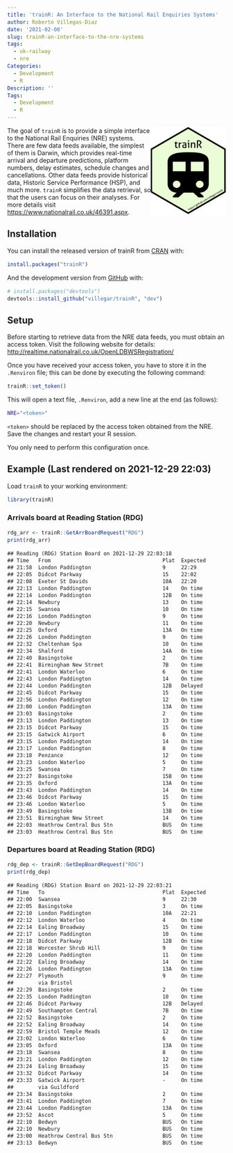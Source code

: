 ```yaml
---
title: 'trainR: An Interface to the National Rail Enquiries Systems'
author: Roberto Villegas-Diaz
date: '2021-02-08'
slug: trainR-an-interface-to-the-nre-systems
tags:
  - uk-railway
  - nre
Categories:
  - Development
  - R
Description: ''
Tags:
  - Development
  - R
---
```


<img src="https://raw.githubusercontent.com/villegar/trainR/main/inst/images/logo.png" alt="logo" align="right" height=200px/>

The goal of `trainR` is to provide a simple interface to the 
National Rail Enquiries (NRE) systems. There are few data feeds 
available, the simplest of them is Darwin, which provides real-time 
arrival and departure predictions, platform numbers, delay estimates, 
schedule changes and cancellations. Other data feeds provide historical 
data, Historic Service Performance (HSP), and much more. `trainR` 
simplifies the data retrieval, so that the users can focus on their 
analyses. For more details visit 
https://www.nationalrail.co.uk/46391.aspx.

## Installation

You can install the released version of trainR from [CRAN](https://CRAN.R-project.org) with:

``` r
install.packages("trainR")
```

And the development version from [GitHub](https://github.com/) with:

``` r
# install.packages("devtools")
devtools::install_github("villegar/trainR", "dev")
```

## Setup
Before starting to retrieve data from the NRE data feeds, you must obtain an access token. 
Visit the following website for details: http://realtime.nationalrail.co.uk/OpenLDBWSRegistration/

Once you have received your access token, you have to store it in the `.Renviron` file; this can be 
done by executing the following command:


```r
trainR::set_token()
```

This will open a text file, `.Renviron`, add a new line at the end (as follows):

```bash
NRE="<token>"
```

`<token>` should be replaced by the access token obtained from the NRE. Save the changes and restart 
your R session.

You only need to perform this configuration once.

## Example (Last rendered on 2021-12-29 22:03)

Load `trainR` to your working environment:

```r
library(trainR)
```

### Arrivals board at Reading Station (RDG)


```r
rdg_arr <- trainR::GetArrBoardRequest("RDG")
print(rdg_arr)
```

```
## Reading (RDG) Station Board on 2021-12-29 22:03:18
## Time   From                                    Plat  Expected
## 21:58  London Paddington                       9     22:29
## 22:05  Didcot Parkway                          15    22:02
## 22:08  Exeter St Davids                        10A   22:20
## 22:13  London Paddington                       14    On time
## 22:14  London Paddington                       12B   On time
## 22:14  Newbury                                 13    On time
## 22:15  Swansea                                 10    On time
## 22:16  London Paddington                       9     On time
## 22:20  Newbury                                 11    On time
## 22:25  Oxford                                  13A   On time
## 22:26  London Paddington                       9     On time
## 22:32  Cheltenham Spa                          10    On time
## 22:34  Shalford                                14A   On time
## 22:40  Basingstoke                             2     On time
## 22:41  Birmingham New Street                   7B    On time
## 22:41  London Waterloo                         6     On time
## 22:43  London Paddington                       14    On time
## 22:44  London Paddington                       12B   Delayed
## 22:45  Didcot Parkway                          15    On time
## 22:56  London Paddington                       12    On time
## 23:00  London Paddington                       13A   On time
## 23:03  Basingstoke                             2     On time
## 23:13  London Paddington                       13    On time
## 23:15  Didcot Parkway                          15    On time
## 23:15  Gatwick Airport                         6     On time
## 23:15  London Paddington                       14    On time
## 23:17  London Paddington                       8     On time
## 23:18  Penzance                                12    On time
## 23:23  London Waterloo                         5     On time
## 23:25  Swansea                                 7     On time
## 23:27  Basingstoke                             15B   On time
## 23:35  Oxford                                  13A   On time
## 23:43  London Paddington                       14    On time
## 23:46  Didcot Parkway                          15    On time
## 23:46  London Waterloo                         5     On time
## 23:49  Basingstoke                             13B   On time
## 23:51  Birmingham New Street                   14    On time
## 22:03  Heathrow Central Bus Stn                BUS   On time
## 23:03  Heathrow Central Bus Stn                BUS   On time
```

### Departures board at Reading Station (RDG)


```r
rdg_dep <- trainR::GetDepBoardRequest("RDG")
print(rdg_dep)
```

```
## Reading (RDG) Station Board on 2021-12-29 22:03:21
## Time   To                                      Plat  Expected
## 22:00  Swansea                                 9     22:30
## 22:05  Basingstoke                             3     On time
## 22:10  London Paddington                       10A   22:21
## 22:12  London Waterloo                         4     On time
## 22:14  Ealing Broadway                         15    On time
## 22:17  London Paddington                       10    On time
## 22:18  Didcot Parkway                          12B   On time
## 22:18  Worcester Shrub Hill                    9     On time
## 22:20  London Paddington                       11    On time
## 22:22  Ealing Broadway                         14    On time
## 22:26  London Paddington                       13A   On time
## 22:27  Plymouth                                9     On time
##        via Bristol                             
## 22:29  Basingstoke                             2     On time
## 22:35  London Paddington                       10    On time
## 22:46  Didcot Parkway                          12B   Delayed
## 22:49  Southampton Central                     7B    On time
## 22:52  Basingstoke                             2     On time
## 22:52  Ealing Broadway                         14    On time
## 22:59  Bristol Temple Meads                    12    On time
## 23:02  London Waterloo                         6     On time
## 23:05  Oxford                                  13A   On time
## 23:18  Swansea                                 8     On time
## 23:21  London Paddington                       12    On time
## 23:24  Ealing Broadway                         15    On time
## 23:32  Didcot Parkway                          14    On time
## 23:33  Gatwick Airport                         -     On time
##        via Guildford                           
## 23:34  Basingstoke                             2     On time
## 23:41  London Paddington                       7     On time
## 23:44  London Paddington                       13A   On time
## 23:52  Ascot                                   5     On time
## 22:10  Bedwyn                                  BUS   On time
## 22:10  Newbury                                 BUS   On time
## 23:00  Heathrow Central Bus Stn                BUS   On time
## 23:13  Bedwyn                                  BUS   On time
```
